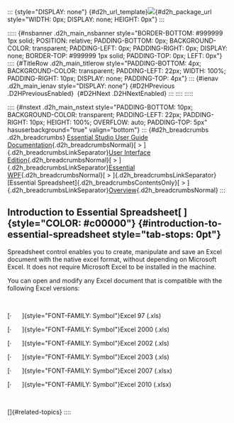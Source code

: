 ::: {style="DISPLAY: none"}
[](ms-xhelp:///?Id=d2h_url_template){#d2h_url_template}![](!package_url!){#d2h_package_url style="WIDTH: 0px; DISPLAY: none; HEIGHT: 0px"}
:::

::::: {#nsbanner .d2h_main_nsbanner style="BORDER-BOTTOM: #999999 1px solid; POSITION: relative; PADDING-BOTTOM: 0px; BACKGROUND-COLOR: transparent; PADDING-LEFT: 0px; PADDING-RIGHT: 0px; DISPLAY: none; BORDER-TOP: #999999 1px solid; PADDING-TOP: 0px; LEFT: 0px"}
:::: {#TitleRow .d2h_main_titlerow style="PADDING-BOTTOM: 4px; BACKGROUND-COLOR: transparent; PADDING-LEFT: 22px; WIDTH: 100%; PADDING-RIGHT: 10px; DISPLAY: none; PADDING-TOP: 4px"}
::: {#ienav .d2h_main_ienav style="DISPLAY: none"}
[](ms-xhelp:///?Id=5c002676-8930-454d-97c0-460aeecee5dc){#D2HPrevious .D2HPreviousEnabled}  [](ms-xhelp:///?Id=90b1c8f6-c5da-4ef6-9509-9f74cbc27234){#D2HNext .D2HNextEnabled}
:::
::::
:::::

:::: {#nstext .d2h_main_nstext style="PADDING-BOTTOM: 10px; BACKGROUND-COLOR: transparent; PADDING-LEFT: 22px; PADDING-RIGHT: 10px; HEIGHT: 100%; OVERFLOW: auto; PADDING-TOP: 5px" hasuserbackground="true" valign="bottom"}
::: {#d2h_breadcrumbs .d2h_breadcrumbs}
[Essential Studio User Guide Documentation](ms-xhelp:///?Id=12457748-09e3-4d74-a240-8e049cedf030){.d2h_breadcrumbsNormal}[ \> ]{.d2h_breadcrumbsLinkSeparator}[User Interface Edition](ms-xhelp:///?Id=c29296b7-531c-413b-a0ec-488ca1f7f669){.d2h_breadcrumbsNormal}[ \> ]{.d2h_breadcrumbsLinkSeparator}[Essential WPF](ms-xhelp:///?Id=7f4f82c5-151c-4262-94d0-75c4626c77bc){.d2h_breadcrumbsNormal}[ \> ]{.d2h_breadcrumbsLinkSeparator}[Essential Spreadsheet]{.d2h_breadcrumbsContentsOnly}[ \> ]{.d2h_breadcrumbsLinkSeparator}[Overview](ms-xhelp:///?Id=5c002676-8930-454d-97c0-460aeecee5dc){.d2h_breadcrumbsNormal}
:::

## Introduction to Essential Spreadsheet[ ]{style="COLOR: #c00000"} {#introduction-to-essential-spreadsheet style="tab-stops: 0pt"}

Spreadsheet control enables you to create, manipulate and save an Excel document with the native excel format, without depending on Microsoft Excel. It does not require Microsoft Excel to be installed in the machine.

You can open and modify any Excel document that is compatible with the following Excel versions:

 

[·      ]{style="FONT-FAMILY: Symbol"}Excel 97 (.xls)

[·      ]{style="FONT-FAMILY: Symbol"}Excel 2000 (.xls)

[·      ]{style="FONT-FAMILY: Symbol"}Excel 2002 (.xls)

[·      ]{style="FONT-FAMILY: Symbol"}Excel 2003 (.xls)

[·      ]{style="FONT-FAMILY: Symbol"}Excel 2007 (.xlsx)

[·      ]{style="FONT-FAMILY: Symbol"}Excel 2010 (.xlsx)

 

[]{#related-topics}
::::
